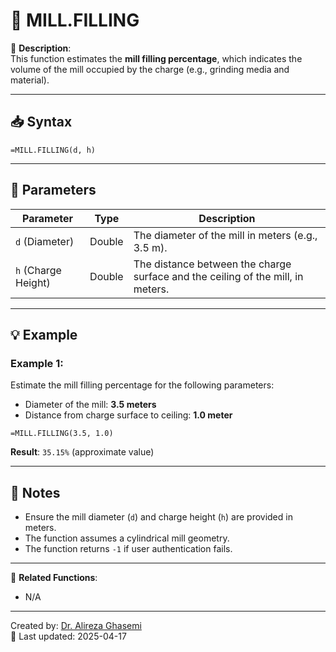 # 🔁 MILL.FILLING

🔹 **Description**:  
This function estimates the **mill filling percentage**, which indicates the volume of the mill occupied by the charge (e.g., grinding media and material).

---

## 📥 Syntax

```excel
=MILL.FILLING(d, h)
```

---

## 🧾 Parameters

| Parameter          | Type   | Description                                                                 |
|---------------------|--------|-----------------------------------------------------------------------------|
| `d` (Diameter)      | Double | The diameter of the mill in meters (e.g., 3.5 m).                           |
| `h` (Charge Height) | Double | The distance between the charge surface and the ceiling of the mill, in meters. |

---

## 💡 Example

### Example 1:
Estimate the mill filling percentage for the following parameters:  
- Diameter of the mill: **3.5 meters**  
- Distance from charge surface to ceiling: **1.0 meter**

```excel
=MILL.FILLING(3.5, 1.0)
```

**Result**: `35.15%` (approximate value)

---

## 📝 Notes

- Ensure the mill diameter (`d`) and charge height (`h`) are provided in meters.
- The function assumes a cylindrical mill geometry.
- The function returns `-1` if user authentication fails.

---

📌 **Related Functions**:
- N/A  

---

Created by: [Dr. Alireza Ghasemi](https://github.com/Dr-Alireza-Ghasemi)  
📅 Last updated: 2025-04-17
